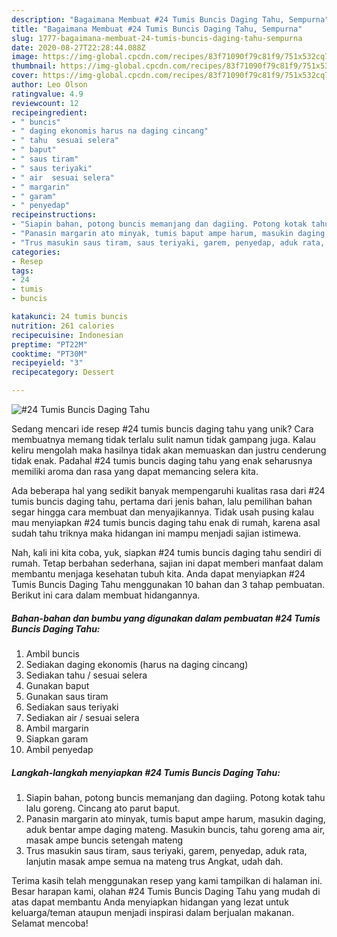 ```yaml
---
description: "Bagaimana Membuat #24 Tumis Buncis Daging Tahu, Sempurna"
title: "Bagaimana Membuat #24 Tumis Buncis Daging Tahu, Sempurna"
slug: 1777-bagaimana-membuat-24-tumis-buncis-daging-tahu-sempurna
date: 2020-08-27T22:28:44.088Z
image: https://img-global.cpcdn.com/recipes/83f71090f79c81f9/751x532cq70/24-tumis-buncis-daging-tahu-foto-resep-utama.jpg
thumbnail: https://img-global.cpcdn.com/recipes/83f71090f79c81f9/751x532cq70/24-tumis-buncis-daging-tahu-foto-resep-utama.jpg
cover: https://img-global.cpcdn.com/recipes/83f71090f79c81f9/751x532cq70/24-tumis-buncis-daging-tahu-foto-resep-utama.jpg
author: Leo Olson
ratingvalue: 4.9
reviewcount: 12
recipeingredient:
- " buncis"
- " daging ekonomis harus na daging cincang"
- " tahu  sesuai selera"
- " baput"
- " saus tiram"
- " saus teriyaki"
- " air  sesuai selera"
- " margarin"
- " garam"
- " penyedap"
recipeinstructions:
- "Siapin bahan, potong buncis memanjang dan dagiing. Potong kotak tahu lalu goreng. Cincang ato parut baput."
- "Panasin margarin ato minyak, tumis baput ampe harum, masukin daging, aduk bentar ampe daging mateng. Masukin buncis, tahu goreng ama air, masak ampe buncis setengah mateng"
- "Trus masukin saus tiram, saus teriyaki, garem, penyedap, aduk rata, lanjutin masak ampe semua na mateng trus Angkat, udah dah."
categories:
- Resep
tags:
- 24
- tumis
- buncis

katakunci: 24 tumis buncis 
nutrition: 261 calories
recipecuisine: Indonesian
preptime: "PT22M"
cooktime: "PT30M"
recipeyield: "3"
recipecategory: Dessert

---
```



![#24 Tumis Buncis Daging Tahu](https://img-global.cpcdn.com/recipes/83f71090f79c81f9/751x532cq70/24-tumis-buncis-daging-tahu-foto-resep-utama.jpg)

Sedang mencari ide resep #24 tumis buncis daging tahu yang unik? Cara membuatnya memang tidak terlalu sulit namun tidak gampang juga. Kalau keliru mengolah maka hasilnya tidak akan memuaskan dan justru cenderung tidak enak. Padahal #24 tumis buncis daging tahu yang enak seharusnya memiliki aroma dan rasa yang dapat memancing selera kita.



Ada beberapa hal yang sedikit banyak mempengaruhi kualitas rasa dari #24 tumis buncis daging tahu, pertama dari jenis bahan, lalu pemilihan bahan segar hingga cara membuat dan menyajikannya. Tidak usah pusing kalau mau menyiapkan #24 tumis buncis daging tahu enak di rumah, karena asal sudah tahu triknya maka hidangan ini mampu menjadi sajian istimewa.


Nah, kali ini kita coba, yuk, siapkan #24 tumis buncis daging tahu sendiri di rumah. Tetap berbahan sederhana, sajian ini dapat memberi manfaat dalam membantu menjaga kesehatan tubuh kita. Anda dapat menyiapkan #24 Tumis Buncis Daging Tahu menggunakan 10 bahan dan 3 tahap pembuatan. Berikut ini cara dalam membuat hidangannya.

<!--inarticleads1-->

##### Bahan-bahan dan bumbu yang digunakan dalam pembuatan #24 Tumis Buncis Daging Tahu:

1. Ambil  buncis
1. Sediakan  daging ekonomis (harus na daging cincang)
1. Sediakan  tahu / sesuai selera
1. Gunakan  baput
1. Gunakan  saus tiram
1. Sediakan  saus teriyaki
1. Sediakan  air / sesuai selera
1. Ambil  margarin
1. Siapkan  garam
1. Ambil  penyedap




<!--inarticleads2-->

##### Langkah-langkah menyiapkan #24 Tumis Buncis Daging Tahu:

1. Siapin bahan, potong buncis memanjang dan dagiing. Potong kotak tahu lalu goreng. Cincang ato parut baput.
1. Panasin margarin ato minyak, tumis baput ampe harum, masukin daging, aduk bentar ampe daging mateng. Masukin buncis, tahu goreng ama air, masak ampe buncis setengah mateng
1. Trus masukin saus tiram, saus teriyaki, garem, penyedap, aduk rata, lanjutin masak ampe semua na mateng trus Angkat, udah dah.




Terima kasih telah menggunakan resep yang kami tampilkan di halaman ini. Besar harapan kami, olahan #24 Tumis Buncis Daging Tahu yang mudah di atas dapat membantu Anda menyiapkan hidangan yang lezat untuk keluarga/teman ataupun menjadi inspirasi dalam berjualan makanan. Selamat mencoba!

